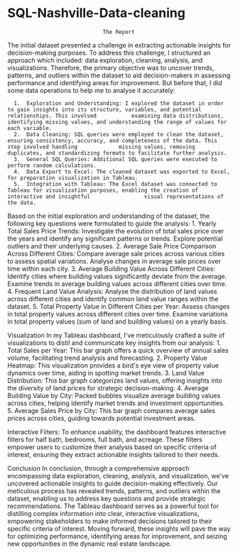 # SQL-Nashville-Data-cleaning



                                  The Report
The initial dataset presented a challenge in extracting actionable insights for decision-making purposes. To address this challenge, I structured an approach which included: data exploration, cleaning, analysis, and visualizations. Therefore, the primary objective was to uncover trends, patterns, and outliers within the dataset to aid decision-makers in assessing performance and identifying areas for improvement.
But before that, I did some data operations to help me to analyse it accurately:

      1.  Exploration and Understanding: I explored the dataset in order to gain insights into its structure, variables, and potential relationships. This involved           examining data distributions, identifying missing values, and understanding the range of values for each variable.
      2.  Data Cleaning: SQL queries were employed to clean the dataset, ensuring consistency, accuracy, and completeness of the data. This step involved handling             missing values, removing duplicates, and standardizing formats to facilitate further analysis.
      3.  General SQL Queries: Additional SQL queries were executed to perform random calculations.
      4.  Data Export to Excel: The cleaned dataset was exported to Excel, for preparation visualization in Tableau.
      5.  Integration with Tableau: The Excel dataset was connected to Tableau for visualization purposes, enabling the creation of interactive and insightful                 visual representations of the data.

Based on the initial exploration and understanding of the dataset, the following key questions were formulated to guide the analysis:
      1.  Yearly Total Sales Price Trends: Investigate the evolution of total sales price over the years and identify any significant patterns or trends. Explore             potential outliers and their underlying causes.
      2.  Average Sale Price Comparison Across Different Cities: Compare average sale prices across various cities to assess spatial variations. Analyse changes in           average sale prices over time within each city.
      3.  Average Building Value Across Different Cities: Identify cities where building values significantly deviate from the average. Examine trends in average             building values across different cities over time.
      4.  Frequent Land Value Analysis: Analyse the distribution of land values across different cities and identify common land value ranges within the dataset.
      5.  Total Property Value in Different Cities per Year: Assess changes in total property values across different cities over time. Examine variations in total           property values (sum of land and building values) on a yearly basis.

Visualization
In my Tableau dashboard, I've meticulously crafted a suite of visualizations to distil and communicate key insights from our analysis:
      1.	Total Sales per Year: This bar graph offers a quick overview of annual sales volume, facilitating trend analysis and forecasting.
      2.	Property Value Heatmap: This visualization provides a bird's eye view of property value dynamics over time, aiding in spotting market trends.
      3.	Land Value Distribution: This bar graph categorizes land values, offering insights into the diversity of land prices for strategic decision-making.
      4.	Average Building Value by City: Packed bubbles visualize average building values across cities, helping identify market trends and investment                       opportunities.
      5.	Average Sales Price by City: This bar graph compares average sales prices across cities, guiding towards potential investment areas.

Interactive Filters: To enhance usability, the dashboard features interactive filters for half bath, bedrooms, full bath, and acreage. These filters empower users to customize their analysis based on specific criteria of interest, ensuring they extract actionable insights tailored to their needs.

Conclusion
In conclusion, through a comprehensive approach encompassing data exploration, cleaning, analysis, and visualization, we've uncovered actionable insights to guide decision-making effectively. Our meticulous process has revealed trends, patterns, and outliers within the dataset, enabling us to address key questions and provide strategic recommendations. The Tableau dashboard serves as a powerful tool for distilling complex information into clear, interactive visualizations, empowering stakeholders to make informed decisions tailored to their specific criteria of interest. Moving forward, these insights will pave the way for optimizing performance, identifying areas for improvement, and seizing new opportunities in the dynamic real estate landscape.

